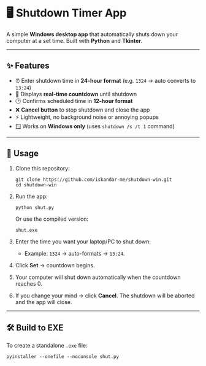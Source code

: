 # 🖥️ Shutdown Timer App

A simple **Windows desktop app** that automatically shuts down your computer at a set time.
Built with **Python** and **Tkinter**.

---

## ✨ Features
- ⏰ Enter shutdown time in **24-hour format** (e.g. `1324` → auto converts to `13:24`)
- 🔄 Displays **real-time countdown** until shutdown
- 🕑 Confirms scheduled time in **12-hour format**
- ❌ **Cancel button** to stop shutdown and close the app
- ⚡ Lightweight, no background noise or annoying popups
- 🪟 Works on **Windows only** (uses `shutdown /s /t 1` command)

---

## 🚀 Usage
1. Clone this repository:
   ```
   git clone https://github.com/iskandar-me/shutdown-win.git
   cd shutdown-win
   ```

2. Run the app:
   ```
   python shut.py
   ```

   Or use the compiled version:

   ```
   shut.exe
   ```
3. Enter the time you want your laptop/PC to shut down:

   * Example: `1324` → auto-formats → `13:24`.
4. Click **Set** → countdown begins.
5. Your computer will shut down automatically when the countdown reaches 0.
6. If you change your mind → click **Cancel**. The shutdown will be aborted and the app will close.

---

## 🛠️ Build to EXE
To create a standalone `.exe` file:
```
pyinstaller --onefile --noconsole shut.py
```
